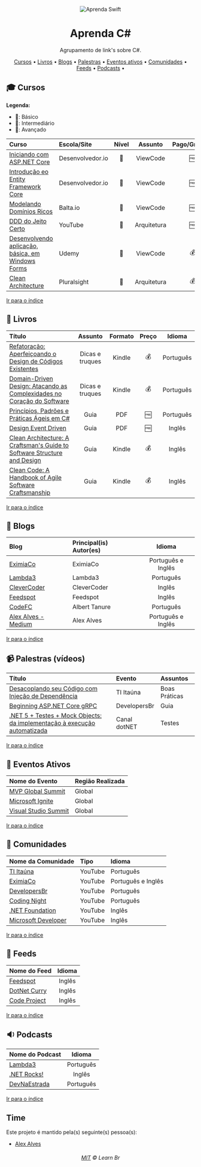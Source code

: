 <p align="center">
	<img src="https://raw.githubusercontent.com/learnbr/csharp/master/csharp-logo.png?token=AEHQXDKZA6ETQRHLDYQWRUDAI62JM" alt="Aprenda Swift" style="max-width:100%;">
</p>

<h1 align="center">Aprenda C#</h1>

<p align="center">Agrupamento de link's sobre C#.</p>


<a id="user-content-Índice" class="anchor" href="#Índice" aria-hidden="true"></a>
<p align="center">
	<a href="#mortar_board-cursos">Cursos</a> •
	<a href="#book-livros">Livros</a> •
	<a href="#newspaper-blogs">Blogs</a> •
	<a href="#video_camera-palestras-v%C3%ADdeos">Palestras</a> •
	<a href="#eventos-ativos">Eventos ativos</a> •
	<a href="#speech_balloon-comunidades">Comunidades</a> •
	<a href="#paperclip-feeds">Feeds</a> •
	<a href="#sound-podcasts">Podcasts</a> •
</p>

## :mortar_board: Cursos

**Legenda:**

- :green_heart:: Básico
- :large_orange_diamond:: Intermediário
- :red_circle:: Avançado

Curso | Escola/Site | Nível | Assunto | Pago/Gratuito
:-- | :-- | :--: | :--: | :--:
[Iniciando com ASP.NET Core](https://desenvolvedor.io/curso-online-iniciando-com-asp-net-core)|Desenvolvedor.io|:green_heart:|ViewCode|:free:
[Introdução eo Entity Framework Core](https://desenvolvedor.io/curso-online-introducao-entity-framework-core)|Desenvolvedor.io|:green_heart:|ViewCode|:free:
[Modelando Domínios Ricos](https://desenvolvedor.io/curso-online-iniciando-com-asp-net-core)|Balta.io|:large_orange_diamond:|ViewCode|:free:
[DDD do Jeito Certo](https://www.youtube.com/watch?v=2X9Q97u4tUg&list=PLkpjQs-GfEMN8CHp7tIQqg6JFowrIX9ve)|YouTube|:red_circle:|Arquitetura|:free:
[Desenvolvendo aplicação, básica, em Windows Forms](https://www.udemy.com/course/desenvolvendo-aplicacao-basica-em-windows-forms/learn/lecture/13273426#overview)|Udemy|:green_heart:|ViewCode|:moneybag:
[Clean Architecture](https://app.pluralsight.com/library/courses/clean-architecture-patterns-practices-principles/table-of-contents)|Pluralsight|:red_circle:|Arquitetura|:moneybag:



[Ir para o índice](#Índice)

## :book: Livros

Título | Assunto | Formato | Preço | Idioma
:-- | :--: | :--: | :--: | :--:
[Refatoração: Aperfeiçoando o Design de Códigos Existentes](https://www.amazon.com.br/Refatora%C3%A7%C3%A3o-Aperfei%C3%A7oando-Design-C%C3%B3digos-Existentes/dp/8575227246/ref=sr_1_1?__mk_pt_BR=%C3%85M%C3%85%C5%BD%C3%95%C3%91&crid=21U40Q7T51FBK&dchild=1&keywords=martin+fowler&qid=1615224452&s=books&sprefix=martin%2Cstripbooks%2C285&sr=1-1)|Dicas e truques|Kindle|:moneybag:|Português|
[Domain-Driven Design: Atacando as Complexidades no Coração do Software](https://www.amazon.com.br/Domain-Driven-Design-Eric-Evans/dp/8550800651/ref=sr_1_3?__mk_pt_BR=%C3%85M%C3%85%C5%BD%C3%95%C3%91&crid=21U40Q7T51FBK&dchild=1&keywords=martin+fowler&qid=1615224452&s=books&sprefix=martin%2Cstripbooks%2C285&sr=1-3)|Dicas e truques|Kindle|:moneybag:|Português|
[Princípios, Padrões e Práticas Ágeis em C#](https://drive.google.com/file/d/1pQs4Kj_l1yAcqTtqcTunbL1zfK6UFuI8/view?usp=sharing)|Guia|PDF|:free:|Português|
[Design Event Driven](https://drive.google.com/file/d/1GA7RyX1NeMOT7oshkn3Jfw5c4In-fqz7/view?usp=sharing)|Guia|PDF|:free:|Inglês|
[Clean Architecture: A Craftsman's Guide to Software Structure and Design](https://www.amazon.com.br/Clean-Architecture-Craftsmans-Software-Structure/dp/0134494164/ref=sr_1_10?__mk_pt_BR=%C3%85M%C3%85%C5%BD%C3%95%C3%91&crid=21U40Q7T51FBK&dchild=1&keywords=martin+fowler&qid=1615224768&refinements=p_n_feature_nine_browse-bin%3A8529758011&rnid=8529757011&s=books&sprefix=martin%2Cstripbooks%2C285&sr=1-10)|Guia|Kindle|:moneybag:|Inglês|
[Clean Code: A Handbook of Agile Software Craftsmanship](https://www.amazon.com.br/Clean-Code-Handbook-Software-Craftsmanship/dp/0132350882/ref=sr_1_19?__mk_pt_BR=%C3%85M%C3%85%C5%BD%C3%95%C3%91&crid=21U40Q7T51FBK&dchild=1&keywords=martin+fowler&qid=1615224825&refinements=p_n_feature_nine_browse-bin%3A8529758011&rnid=8529757011&s=books&sprefix=martin%2Cstripbooks%2C285&sr=1-19)|Guia|Kindle|:moneybag:|Inglês|



[Ir para o índice](#Índice)

## :newspaper: Blogs

Blog | Principal(is) Autor(es) | Idioma
:-- | :-- | :--:
[EximiaCo](https://www.eximiaco.tech/pt/)| EximiaCo | Português e Inglês
[Lambda3](https://www.lambda3.com.br/blog/) | Lambda3 | Português
[CleverCoder](https://clevercoder.net) | CleverCoder | Inglês
[Feedspot](https://www.feedspot.com)|Feedspot|Inglês
[CodeFC](https://codefc.com.br/)|Albert Tanure| Português
[Alex Alves - Medium](https://medium.com/@alexalvess)|Alex Alves|Português e Inglês

[Ir para o índice](#Índice)

## :video_camera: Palestras (vídeos)

Título | Evento | Assuntos
:-- | :-- | :--
[Desacoplando seu Código com Injeção de Dependência](https://www.youtube.com/watch?v=R4U49z60JU4)|TI Itaúna|Boas Práticas
[Beginning ASP.NET Core gRPC](https://www.youtube.com/watch?v=gtHQdon2ZO8)|DevelopersBr|Guia
[.NET 5 + Testes + Mock Objects: da implementação à execução automatizada](https://www.youtube.com/watch?v=InifTID-gVI)|Canal dotNET|Testes

[Ir para o índice](#Índice)



## :circus_tent: Eventos Ativos

Nome do Evento | Região Realizada
:-- | :--
[MVP Global Summit](https://mvp.microsoft.com/pt-br/Summit)| Global
[Microsoft Ignite](https://myignite.microsoft.com/)|Global
[Visual Studio Summit](https://vssummit.com.br/)|Global

[Ir para o índice](#Índice)

## :speech_balloon: Comunidades

Nome da Comunidade | Tipo | Idioma
:-- | :-- | :--
[TI Itaúna](https://www.youtube.com/channel/UCxNytSAAlhxaNsz7CP3qIaw)|YouTube|Português
[EximiaCo](https://www.youtube.com/channel/UCwX5b4ru7-vkcxrg-3ehbPA)|YouTube|Português e Inglês
[DevelopersBr](https://www.youtube.com/channel/UCGhSrtP0-1qq0XPbnMpi2kQ)|YouTube|Português
[Coding Night](https://www.youtube.com/channel/UCLoVnmvp0fYn-BCK7yKTxUQ)|YouTube|Português
[.NET Foundation](https://www.youtube.com/channel/UCiaZbznpWV1o-KLxj8zqR6A)|YouTube|Inglês
[Microsoft Developer](https://www.youtube.com/channel/UCsMica-v34Irf9KVTh6xx-g)|YouTube|Inglês

[Ir para o índice](#Índice)

## :paperclip: Feeds
Nome do Feed | Idioma
:-- | :--:
[Feedspot](https://www.feedspot.com)|Inglês
[DotNet Curry](https://www.dotnetcurry.com)|Inglês
[Code Project](https://www.codeproject.com)|Inglês


[Ir para o índice](#Índice)

## :sound: Podcasts
Nome do Podcast | Idioma
:-- | :--:
[Lambda3](https://www.lambda3.com.br/lambda3-podcast/)|Português
[.NET Rocks!](https://open.spotify.com/show/5tz9eGgXtNHmq3WVD3EwYx?si=xloBx_WQStO3GP-WNlZZxA)|Inglês
[DevNaEstrada](https://pca.st/7ilb)|Português

[Ir para o índice](#Índice)


## Time

Este projeto é mantido pela(s) seguinte(s) pessoa(s):

* [Alex Alves](https://github.com/alexalvess)


<h6 align="center">
	<a href="./MIT.md">MIT</a>
	©
	Learn Br
</h6>
